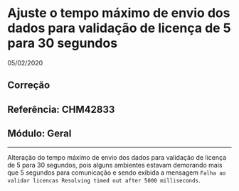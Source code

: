 # Ajuste o tempo máximo de envio dos dados para validação de licença de 5 para 30 segundos
05/02/2020
## Correção
## Referência: CHM42833
## Módulo: Geral
***

Alteração do tempo máximo de envio dos dados para validação de licença de 5 para 30 segundos, pois alguns ambientes estavam demorando mais que 5 segundos para comunicação e sendo exibida a mensagem `Falha ao validar licencas Resolving timed out after 5000 milliseconds`.